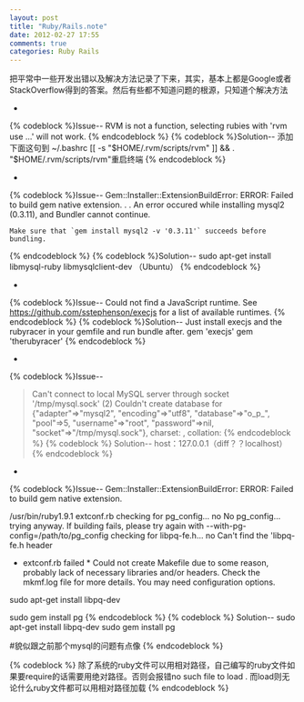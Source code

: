 ```yaml
---
layout: post
title: "Ruby/Rails.note"
date: 2012-02-27 17:55
comments: true
categories: Ruby Rails
---
```

把平常中一些开发出错以及解决方法记录了下来，其实，基本上都是Google或者StackOverflow得到的答案。然后有些都不知道问题的根源，只知道个解决方法

*
{% codeblock %}Issue--
	RVM is not a function, selecting rubies with 'rvm use ...' will not work.
{% endcodeblock %}
{% codeblock %}Solution--
	添加下面这句到  ~/.bashrc
	[[ -s "$HOME/.rvm/scripts/rvm" ]] && . "$HOME/.rvm/scripts/rvm"重启终端
{% endcodeblock %}

*
<!-- more -->
{% codeblock %}Issue--
	Gem::Installer::ExtensionBuildError: ERROR: Failed to build gem native extension.
	.
	.
	An error occured while installing mysql2 (0.3.11), and Bundler cannot continue.

	Make sure that `gem install mysql2 -v '0.3.11'` succeeds before bundling.
{% endcodeblock %}
{% codeblock %}Solution--
sudo apt-get install libmysql-ruby libmysqlclient-dev （Ubuntu）
{% endcodeblock %}

*
{% codeblock %}Issue--
Could not find a JavaScript runtime. See https://github.com/sstephenson/execjs for a list of available runtimes.
{% endcodeblock %}
{% codeblock %}Solution--
Just install execjs and the rubyracer in your gemfile and run bundle after.
gem 'execjs'
gem 'therubyracer'
{% endcodeblock %}

*
{% codeblock %}Issue--
>Can't connect to local MySQL server through socket '/tmp/mysql.sock' (2)
Couldn't create database for {"adapter"=>"mysql2", "encoding"=>"utf8", "database"=>"o_p_", "pool"=>5, "username"=>"root", "password"=>nil, "socket"=>"/tmp/mysql.sock"}, charset: , collation: 
{% endcodeblock %}
{% codeblock %}
Solution--
host：127.0.0.1（diff？？localhost）
{% endcodeblock %}

*
{% codeblock %}Issue--
Gem::Installer::ExtensionBuildError: ERROR: Failed to build gem native extension.

/usr/bin/ruby1.9.1 extconf.rb 
checking for pg_config... no
No pg_config... trying anyway. If building fails, please try again with
--with-pg-config=/path/to/pg_config
checking for libpq-fe.h... no
Can't find the 'libpq-fe.h header
* extconf.rb failed *
Could not create Makefile due to some reason, probably lack of
necessary libraries and/or headers. Check the mkmf.log file for more
details. You may need configuration options.


sudo apt-get install libpq-dev

sudo gem install pg
{% endcodeblock %}
{% codeblock %}
Solution--
sudo apt-get install libpq-dev
sudo gem install pg

#貌似跟之前那个mysql的问题有点像
{% endcodeblock %}

{% codeblock %}
除了系统的ruby文件可以用相对路径，自己编写的ruby文件如果要require的话需要用绝对路径。否则会报错no such file to load .
而load则无论什么ruby文件都可以用相对路径加载
{% endcodeblock %}